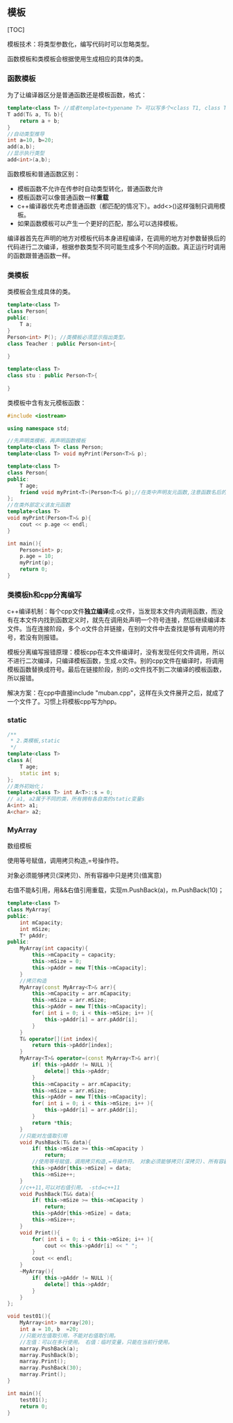 ## 模板

[TOC]

模板技术：将类型参数化，编写代码时可以忽略类型。

函数模板和类模板会根据使用生成相应的具体的类。

### 函数模板

为了让编译器区分是普通函数还是模板函数，格式：

```c++
template<class T> //或者template<typename T> 可以写多个<class T1, class T2>
T add(T& a, T& b){
	return a + b;   
}
//自动类型推导
int a=10, b=20;
add(a,b);
//显示执行类型
add<int>(a,b);
```

函数模板和普通函数区别：

- 模板函数不允许在传参时自动类型转化，普通函数允许　
- 模板函数可以像普通函数一样**重载**
- c++编译器优先考虑普通函数（都匹配的情况下）。add<>()这样强制只调用模板。
- 如果函数模板可以产生一个更好的匹配，那么可以选择模板。

编译器首先在声明的地方对模板代码本身进程编译，在调用的地方对参数替换后的代码进行二次编译，根据参数类型不同可能生成多个不同的函数。真正运行时调用的函数跟普通函数一样。

### 类模板

类模板会生成具体的类。

```c++
template<class T>
class Person{
public:
    T a;
}
Person<int> P(); //类模板必须显示指出类型。
class Teacher : public Person<int>{
    
}

template<class T>
class stu : public Person<T>{
        
}
```

类模板中含有友元模板函数：

```c++
#include <iostream>

using namespace std;

//先声明类模板，再声明函数模板
template<class T> class Person; 
template<class T> void myPrint(Person<T>& p);

template<class T>
class Person{
public:
    T age;
    friend void myPrint<T>(Person<T>& p);//在类中声明友元函数,注意函数名后的<T>
};
//在类外部定义该友元函数
template<class T>
void myPrint(Person<T>& p){
    cout << p.age << endl;
}

int main(){
    Person<int> p;
    p.age = 10;
    myPrint(p);
    return 0;
}
```

### 类模板h和cpp分离编写

c++编译机制：每个cpp文件**独立编译**成.o文件，当发现本文件内调用函数，而没有在本文件内找到函数定义时，就先在调用处声明一个符号连接，然后继续编译本文件。当在连接阶段，多个.o文件合并链接，在别的文件中去查找是够有调用的符号，若没有则报错。

模板分离编写报错原理：模板cpp在本文件编译时，没有发现任何文件调用，所以不进行二次编译，只编译模板函数，生成.o文件。别的cpp文件在编译时，将调用模板函数替换成符号。最后在链接阶段，别的.o文件找不到二次编译的模板函数，所以报错。

解决方案：在cpp中直接include "muban.cpp"，这样在头文件展开之后，就成了一个文件了。习惯上将模板cpp写为hpp。

### static

```c++
/**
 * 2.类模板,static
 */
template<class T>
class A{
    T age;
    static int s;
};
//类外初始化；
template<class T> int A<T>::s = 0; 
// a1, a2属于不同的类，所有拥有各自类的static变量s
A<int> a1;
A<char> a2;
```

### MyArray

数组模板

使用等号赋值，调用拷贝构造,=号操作符。　

对象必须能够拷贝(深拷贝)、所有容器中只是拷贝(值寓意)

右值不能&引用，用&&右值引用重载，实现m.PushBack(a)，m.PushBack(10)；

```c++
template<class T>
class MyArray{
public:
    int mCapacity;
    int mSize;
    T* pAddr;
public:
    MyArray(int capacity){
        this->mCapacity = capacity;
        this->mSize = 0;
        this->pAddr = new T[this->mCapacity];
    }
    //拷贝构造
    MyArray(const MyArray<T>& arr){
        this->mCapacity = arr.mCapacity;
        this->mSize = arr.mSize;
        this->pAddr = new T[this->mCapacity];
        for( int i = 0; i < this->mSize; i++ ){ 
            this->pAddr[i] = arr.pAddr[i];
        }
    }
    T& operator[](int index){
        return this->pAddr[index];
    }
    MyArray<T>& operator=(const MyArray<T>& arr){
        if( this->pAddr != NULL ){
            delete[] this->pAddr;
        }
        this->mCapacity = arr.mCapacity;
        this->mSize = arr.mSize;
        this->pAddr = new T[this->mCapacity];
        for( int i = 0; i < this->mSize; i++ ){ 
            this->pAddr[i] = arr.pAddr[i];
        }
        return *this;
    }
    //只能对左值取引用
    void PushBack(T& data){
        if( this->mSize >= this->mCapacity )
            return;
        //使用等号赋值，调用拷贝构造,=号操作符。　对象必须能够拷贝(深拷贝)、所有容器中只是拷贝(值寓意)
        this->pAddr[this->mSize] = data;
        this->mSize++;
    }
    //c++11,可以对右值引用。 -std=c++11
    void PushBack(T&& data){
        if( this->mSize >= this->mCapacity )
            return;
        this->pAddr[this->mSize] = data;
        this->mSize++;
    }
    void Print(){
        for( int i = 0; i < this->mSize; i++ ){
            cout << this->pAddr[i] << " ";
        } 
        cout << endl;
    }
    ~MyArray(){
        if( this->pAddr != NULL ){
            delete[] this->pAddr;
        }
    }
};

void test01(){
    MyArray<int> marray(20);
    int a = 10, b  =20;
    //只能对左值取引用，不能对右值取引用。
    //左值：可以在多行使用。　右值：临时变量，只能在当前行使用。
    marray.PushBack(a);
    marray.PushBack(b);
    marray.Print();
    marray.PushBack(30);
    marray.Print();
}

int main(){
    test01();
    return 0;
}
```







